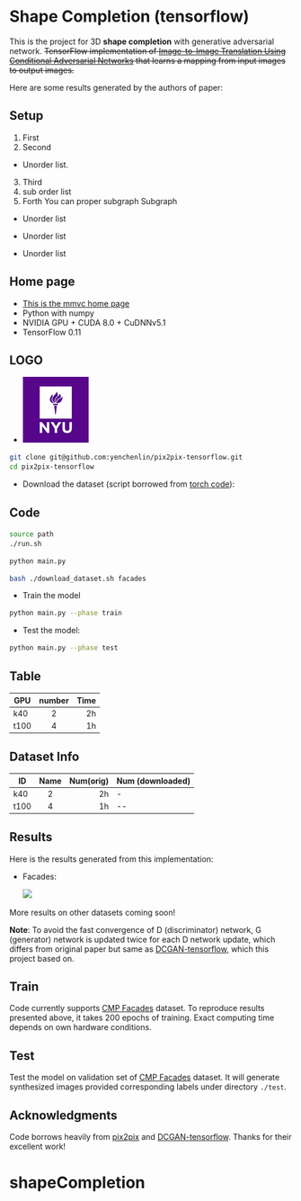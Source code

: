 # Shape Completion (tensorflow)

This is the project for 3D **shape completion** with generative adversarial network.
~~TensorFlow implementation of [Image-to-Image Translation Using Conditional Adversarial Networks](https://arxiv.org/pdf/1611.07004v1.pdf) that learns a mapping from input images to output images.~~

Here are some results generated by the authors of paper:


## Setup
1. First 
2. Second 
  * Unorder list.
3. Third
  1. sub order list 
4. Forth
    You can proper subgraph 
    Subgraph 
* Unorder list
- Unorder list
+ Unorder list

## Home page
- [This is the mmvc home page](https://wp.nyu.edu/mmvc "MMVC")
- Python with numpy
- NVIDIA GPU + CUDA 8.0 + CuDNNv5.1
- TensorFlow 0.11

## LOGO 
- ![NYU LOGO](https://github.com/gxdai/shapeCompletion/blob/develop/download.png "NYU LOGO")
```bash
git clone git@github.com:yenchenlin/pix2pix-tensorflow.git
cd pix2pix-tensorflow
```
- Download the dataset (script borrowed from [torch code](https://github.com/phillipi/pix2pix/blob/master/datasets/download_dataset.sh)):
## Code
```bash
source path
./run.sh
```
```python
python main.py
```
```bash
bash ./download_dataset.sh facades
```
- Train the model
```bash
python main.py --phase train
```
- Test the model:
```bash
python main.py --phase test
```
## Table

 GPU       | number        | Time  |
---|:------:|----:  
k40        | 2             | 2h    |
t100       |4              | 1h    | 
## Dataset Info 

| ID  | Name   | Num(orig)  |  Num (downloaded) |
|-----------|:-------------:|----:  |---|
|k40        | 2             | 2h    |-|
|t100       |4              | 1h    |-- |
## Results
Here is the results generated from this implementation:

- Facades:

  <img src="./label_to_facades.png" width="700px"/>

More results on other datasets coming soon!

**Note**: To avoid the fast convergence of D (discriminator) network, G (generator) network is updated twice for each D network update, which differs from original paper but same as [DCGAN-tensorflow](https://github.com/carpedm20/DCGAN-tensorflow), which this project based on.

## Train
Code currently supports [CMP Facades](http://cmp.felk.cvut.cz/~tylecr1/facade/) dataset. To reproduce results presented above, it takes 200 epochs of training. Exact computing time depends on own hardware conditions.

## Test
Test the model on validation set of [CMP Facades](http://cmp.felk.cvut.cz/~tylecr1/facade/) dataset. It will generate synthesized images provided corresponding labels under directory `./test`.


## Acknowledgments
Code borrows heavily from [pix2pix](https://github.com/phillipi/pix2pix) and [DCGAN-tensorflow](https://github.com/carpedm20/DCGAN-tensorflow/blob/master/model.py). Thanks for their excellent work!
# shapeCompletion
